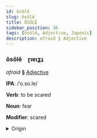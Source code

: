 ```yaml
---
id: ôsôlê
slug: ôsôlê
title: ÔSÔLÊ
sidebar_position: 36
tags: [ôsôlê, Adjective, Japonic]
description: afraid § Adjective
---
```


### ôsôlê&emsp;<span kind="abugida">ɽıɐıʓʇ</span>

*afraid* **§** [Adjective](../../tags/Adjective)

**IPA**: /ˈo.so.le/

**Verb**: to be scared

**Noun**: fear

**Modifier**: scared

<details>
    <summary>Origin</summary>
    Japanese 恐れ osore [o̞so̞ɾe̞]<br/>
    <em>Japonic Language Family</em>
</details>